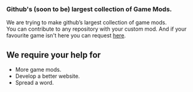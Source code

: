 ### Github's (soon to be) largest collection of Game Mods.  

We are trying to make github’s largest collection of game mods.  
You can contribute to any repository with your custom mod. And if your favourite game isn't here you can request [here](https://github.com/FOSMods/FOSMods/issues/new?assignees=&labels=Game+Request&template=game-request.md&title=Game+Request).

## We require your help for
- More game mods.
- Develop a better website.
- Spread a word.
